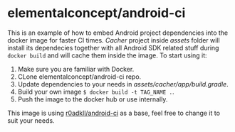 # elementalconcept/android-ci

This is an example of how to embed Android project dependencies into the docker image
for faster CI times. *Cacher* project inside *assets* folder will install its dependecies
together with all Android SDK related stuff during `docker build` and will cache them
inside the image. To start using it:

1. Make sure you are familiar with Docker.
2. CLone elementalconcept/android-ci repo.
3. Update dependencies to your needs in *assets/cacher/app/build.gradle*.
4. Build your own image `$ docker build -t TAG_NAME .`.
5. Push the image to the docker hub or use internally.

This image is using [r0adkll/android-ci](https://github.com/r0adkll/android-ci)
as a base, feel free to change it to suit your needs.
